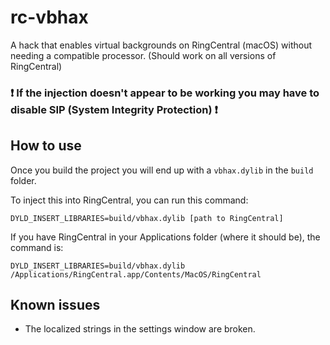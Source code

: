 # rc-vbhax
A hack that enables virtual backgrounds on RingCentral (macOS) without needing a compatible processor.
(Should work on all versions of RingCentral)

### __❗ If the injection doesn't appear to be working you may have to disable SIP (System Integrity Protection) ❗__

## How to use
Once you build the project you will end up with a `vbhax.dylib` in the `build` folder. 

To inject this into RingCentral, you can run this command:

`DYLD_INSERT_LIBRARIES=build/vbhax.dylib [path to RingCentral]`

If you have RingCentral in your Applications folder (where it should be), the command is:

`DYLD_INSERT_LIBRARIES=build/vbhax.dylib /Applications/RingCentral.app/Contents/MacOS/RingCentral`

## Known issues
* The localized strings in the settings window are broken.
